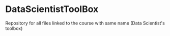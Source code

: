 DataScientistToolBox
====================

Repository for all files linked to the course with same name (Data Scientist's toolbox)
